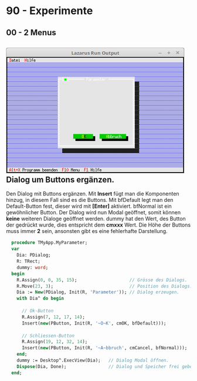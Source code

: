 # 90 - Experimente
## 00 - 2 Menus

![image.png](image.png)
Dialog um Buttons ergänzen.
---
Den Dialog mit Buttons ergänzen.
Mit <b>Insert</b> fügt man die Komponenten hinzug, in diesem Fall sind es die Buttons.
Mit bfDefault legt man den Default-Button fest, dieser wird mit <b>[Enter]</b> aktiviert.
bfNormal ist ein gewöhnlicher Button.
Der Dialog wird nun Modal geöffnet, somit können <b>keine</b> weiteren Dialoge geöffnet werden.
dummy hat den Wert, des Button der gedrückt wurde, dies entspricht dem <b>cmxxx</b> Wert.
Die Höhe der Buttons muss immer <b>2</b> sein, ansonsten gibt es eine fehlerhafte Darstellung.

```pascal
  procedure TMyApp.MyParameter;
  var
    Dia: PDialog;
    R: TRect;
    dummy: word;
  begin
    R.Assign(0, 0, 35, 15);                    // Grösse des Dialogs.
    R.Move(23, 3);                             // Position des Dialogs.
    Dia := New(PDialog, Init(R, 'Parameter')); // Dialog erzeugen.
    with Dia^ do begin

      // Ok-Button
      R.Assign(7, 12, 17, 14);
      Insert(new(PButton, Init(R, '~O~K', cmOK, bfDefault)));

      // Schliessen-Button
      R.Assign(19, 12, 32, 14);
      Insert(new(PButton, Init(R, '~A~bbruch', cmCancel, bfNormal)));
    end;
    dummy := Desktop^.ExecView(Dia);   // Dialog Modal öffnen.
    Dispose(Dia, Done);                // Dialog und Speicher frei geben.
  end;
```


